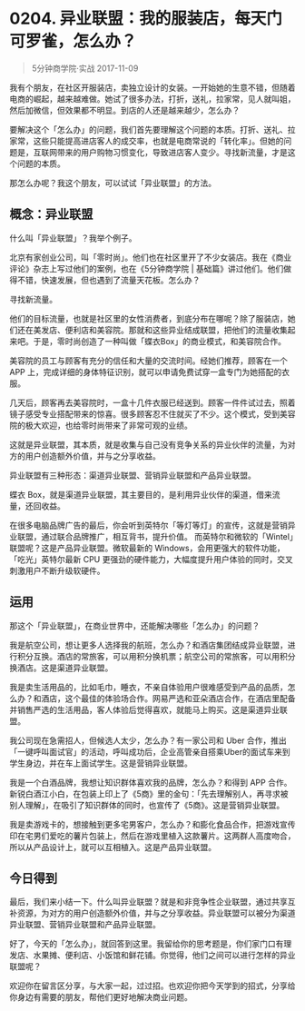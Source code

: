 # 0204. 异业联盟：我的服装店，每天门可罗雀，怎么办？
> 5分钟商学院·实战
2017-11-09

我有个朋友，在社区开服装店，卖独立设计的女装。一开始她的生意不错，但随着电商的崛起，越来越难做。她试了很多办法，打折，送礼，拉家常，见人就叫姐，然后加微信，但效果都不明显。到店的人还是越来越少，怎么办？

要解决这个「怎么办」的问题，我们首先要理解这个问题的本质。打折、送礼、拉家常，这些只能提高进店客人的成交率，也就是电商常说的「转化率」。但她的问题是，互联网带来的用户购物习惯变化，导致进店客人变少。寻找新流量，才是这个问题的本质。

那怎么办呢？我这个朋友，可以试试「异业联盟」的方法。

## 概念：异业联盟
什么叫「异业联盟」？我举个例子。

北京有家创业公司，叫「零时尚」。他们也在社区里开了不少女装店。我在《商业评论》杂志上写过他们的案例，也在《5分钟商学院 | 基础篇》讲过他们。他们做得不错，快速发展，但也遇到了流量天花板。怎么办？

寻找新流量。

他们的目标流量，也就是社区里的女性消费者，到底分布在哪呢？除了服装店，她们还在美发店、便利店和美容院。那就和这些异业结成联盟，把他们的流量收集起来吧。于是，零时尚创造了一种叫做「蝶衣Box」的商业模式，和美容院合作。

美容院的员工与顾客有充分的信任和大量的交流时间。经她们推荐，顾客在一个 APP 上，完成详细的身体特征识别，就可以申请免费试穿一盒专门为她搭配的衣服。

几天后，顾客再去美容院时，一盒十几件衣服已经送到。顾客一件件试过去，照着镜子感受专业搭配带来的惊喜。很多顾客忍不住就买了不少。这个模式，受到美容院的极大欢迎，也给零时尚带来了非常可观的业绩。

这就是异业联盟，其本质，就是收集与自己没有竞争关系的异业伙伴的流量，为对方的用户创造额外价值，并与之分享收益。

异业联盟有三种形态：渠道异业联盟、营销异业联盟和产品异业联盟。

蝶衣 Box，就是渠道异业联盟，其主要目的，是利用异业伙伴的渠道，借来流量，还回收益。

在很多电脑品牌广告的最后，你会听到英特尔「等灯等灯」的宣传，这就是营销异业联盟，通过联合品牌推广，相互背书，提升价值。
而英特尔和微软的「Wintel」联盟呢？这是产品异业联盟。微软最新的 Windows，会用更强大的软件功能，「吃光」英特尔最新 CPU 更强劲的硬件能力，大幅度提升用户体验的同时，交叉刺激用户不断升级软硬件。

## 运用
那这个「异业联盟」，在商业世界中，还能解决哪些「怎么办」的问题？

我是航空公司，想让更多人选择我的航班，怎么办？和酒店集团结成异业联盟，进行积分互换。酒店的常旅客，可以用积分换机票；航空公司的常旅客，可以用积分换酒店。这是渠道异业联盟。

我是卖生活用品的，比如毛巾，睡衣，不亲自体验用户很难感受到产品的品质，怎么办？和酒店，这个最佳的体验场合作。网易严选和亚朵酒店合作，在酒店里配备并销售严选的生活用品，客人体验后觉得喜欢，就能马上购买。这是渠道异业联盟。

我公司现在急需招人，但候选人太少，怎么办？有一家公司和 Uber 合作，推出「一键呼叫面试官」的活动，呼叫成功后，企业高管亲自搭乘Uber的面试车来到学生身边，并在车上面试学生。这是营销异业联盟。

我是一个白酒品牌，我想让知识群体喜欢我的品牌，怎么办？和得到 APP 合作。新锐白酒江小白，在包装上印上了《5商》里的金句：「先去理解别人，再寻求被别人理解」，在吸引了知识群体的同时，也宣传了《5商》。这是营销异业联盟。

我是卖游戏卡的，想接触到更多宅男客户，怎么办？和膨化食品合作，把游戏宣传印在宅男们爱吃的薯片包装上，然后在游戏里植入这款薯片。这两群人高度吻合，所以从产品设计上，就可以互相植入。这是产品异业联盟。

## 今日得到
最后，我们来小结一下。什么叫异业联盟？就是和非竞争性企业联盟，通过共享互补资源，为对方的用户创造额外价值，并与之分享收益。异业联盟可以被分为渠道异业联盟、营销异业联盟和产品异业联盟。

好了，今天的「怎么办」，就回答到这里。我留给你的思考题是，你们家门口有理发店、水果摊、便利店、小饭馆和鲜花铺。你觉得，他们之间可以进行怎样的异业联盟呢？

欢迎你在留言区分享，与大家一起，过过招。也欢迎你把今天学到的招式，分享给你身边有需要的朋友，帮他们更好地解决商业问题。



